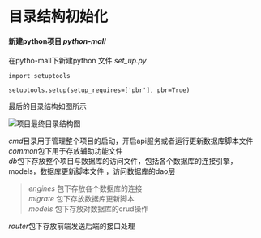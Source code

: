 
# 目录结构初始化

#### 新建python项目 *python-mall*
在pytho-mall下新建python 文件 *set_up.py*
    
    import setuptools
    
    setuptools.setup(setup_requires=['pbr'], pbr=True)

最后的目录结构如图所示

![项目最终目录结构图](/etc/mall/category.PNG "目录结构")

*cmd*目录用于管理整个项目的启动，开启api服务或者运行更新数据库脚本文件  
*common*包下用于存放辅助功能文件  
*db*包下存放整个项目与数据库的访问文件，包括各个数据库的连接引擎，models，数据库更新脚本文件
，访问数据库的dao层  
> *engines* 包下存放各个数据库的连接  
> *migrate* 包下存放数据库更新脚本  
> *models* 包下存放对数据库的crud操作

*router*包下存放前端发送后端的接口处理
